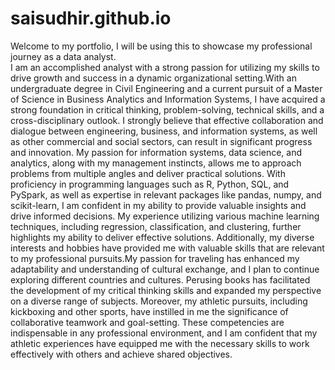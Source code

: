 # saisudhir.github.io
Welcome to my portfolio, I will be using this to showcase my professional journey as a data analyst.<br/>
I am an accomplished analyst with a strong passion for utilizing my skills to drive growth and success in a dynamic organizational setting.With an undergraduate degree in Civil Engineering and a current pursuit of a Master of Science in Business Analytics and Information Systems, I have acquired a strong foundation in critical thinking, problem-solving, technical skills, and a cross-disciplinary outlook. I strongly believe that effective collaboration and dialogue between engineering, business, and information systems, as well as other commercial and social sectors, can result in significant progress and innovation. My passion for information systems, data science, and analytics, along with my management instincts, allows me to approach problems from multiple angles and deliver practical solutions. With proficiency in programming languages such as R, Python, SQL, and PySpark, as well as expertise in relevant packages like pandas, numpy, and scikit-learn, I am confident in my ability to provide valuable insights and drive informed decisions. My experience utilizing various machine learning techniques, including regression, classification, and clustering, further highlights my ability to deliver effective solutions. Additionally, my diverse interests and hobbies have provided me with valuable skills that are relevant to my professional pursuits.My passion for traveling has enhanced my adaptability and understanding of cultural exchange, and I plan to continue exploring different countries and cultures. Perusing books has facilitated the development of my critical thinking skills and expanded my perspective on a diverse range of subjects. Moreover, my athletic pursuits, including kickboxing and other sports, have instilled in me the significance of collaborative teamwork and goal-setting. These competencies are indispensable in any professional environment, and I am confident that my athletic experiences have equipped me with the necessary skills to work effectively with others and achieve shared objectives.
